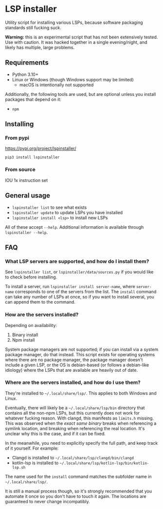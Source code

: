 # LSP installer

Utility script for installing various LSPs, because software packaging standards still fucking suck.

**Warning:** this is an experimental script that has not been extensively tested. Use with caution. It was hacked together in a single evening/night, and likely has multiple, large problems.

## Requirements

* Python 3.10+
* Linux or Windows (though Windows support may be limited)
    * macOS is intentionally not supported

Additionally, the following tools are used, but are optional unless you install packages that depend on it:

* `npm`

## Installing

### From pypi
https://pypi.org/project/lspinstaller/
```
pip3 install lspinstaller
```

### From source
IOU 1x instruction set

## General usage

* `lspinstaller list` to see what exists
* `lspinstaller update` to update LSPs you have installed
* `lspinstaller install <lsp>` to install new LSPs

All of these accept `--help`. Additional information is available through `lspinstaller --help`.

## FAQ

### What LSP servers are supported, and how do I install them?

See `lspinstaller list`, or `lspinstaller/data/sources.py` if you would like to check before installing.

To install a server, run `lspinstaller install server-name`, where `server-name` corresponds to one of the servers from the list. The `install` command can take any number of LSPs at once, so if you want to install several, you can append them to the command.

### How are the servers installed?

Depending on availability:

1. Binary install
2. Npm install

System package managers are not supported; if you can install via a system package manager, do that instead. This script exists for operating systems where there are no package manager, the package manager doesn't include a given LSP, or the OS is debian-based (or follows a debian-like idiology) where the LSPs that are available are heavily out of date. 


### Where are the servers installed, and how do I use them?

They're installed to `~/.local/share/lsp/`. This applies to both Windows and Linux.

Eventually, there will likely be a `~/.local/share/lsp/bin` directory that contains all the non-npm LSPs, but  this currently does not work for whatever fucking reason. With clangd, this manifests as `limits.h` missing. This was observed when the _exact same binary_ breaks when referencing a symlink location, and breaking when referencing the real location. It's unclear why this is the case, and if it can be fixed.

In the meanwhile, you need to explicitly specify the full path, and keep track of it yourself. For example:

* Clangd is installed to `~/.local/share/lsp/clangd/bin/clangd`
* kotlin-lsp is installed to `~/.local/share/lsp/kotlin-lsp/bin/kotlin-lsp.sh`

The name used for the `install` command matches the subfolder name in `~/.local/share/lsp/`.

It is still a manual process though, so it's strongly recommended that you automate it once so you don't have to touch it again. The locations are guaranteed to never change incompatibly.


